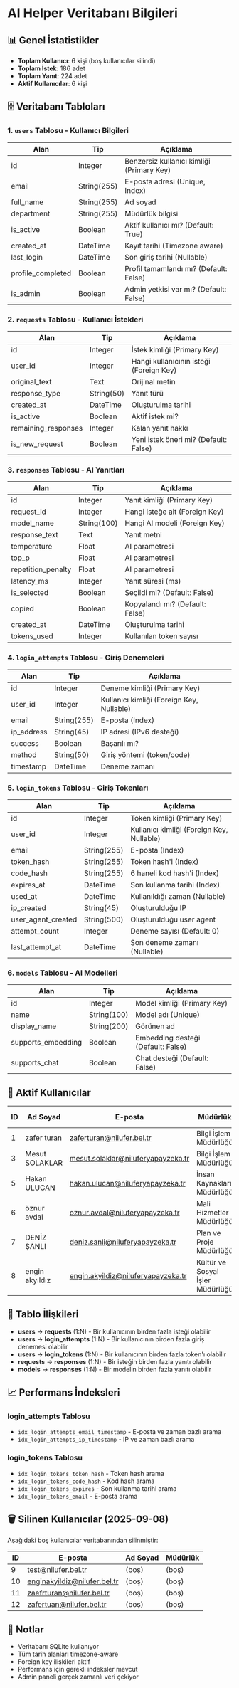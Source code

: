 # AI Helper Veritabanı Bilgileri

## 📊 Genel İstatistikler
- **Toplam Kullanıcı**: 6 kişi (boş kullanıcılar silindi)
- **Toplam İstek**: 186 adet
- **Toplam Yanıt**: 224 adet
- **Aktif Kullanıcılar**: 6 kişi

## 🗄️ Veritabanı Tabloları

### 1. `users` Tablosu - Kullanıcı Bilgileri
| Alan | Tip | Açıklama |
|------|-----|----------|
| id | Integer | Benzersiz kullanıcı kimliği (Primary Key) |
| email | String(255) | E-posta adresi (Unique, Index) |
| full_name | String(255) | Ad soyad |
| department | String(255) | Müdürlük bilgisi |
| is_active | Boolean | Aktif kullanıcı mı? (Default: True) |
| created_at | DateTime | Kayıt tarihi (Timezone aware) |
| last_login | DateTime | Son giriş tarihi (Nullable) |
| profile_completed | Boolean | Profil tamamlandı mı? (Default: False) |
| is_admin | Boolean | Admin yetkisi var mı? (Default: False) |

### 2. `requests` Tablosu - Kullanıcı İstekleri
| Alan | Tip | Açıklama |
|------|-----|----------|
| id | Integer | İstek kimliği (Primary Key) |
| user_id | Integer | Hangi kullanıcının isteği (Foreign Key) |
| original_text | Text | Orijinal metin |
| response_type | String(50) | Yanıt türü |
| created_at | DateTime | Oluşturulma tarihi |
| is_active | Boolean | Aktif istek mi? |
| remaining_responses | Integer | Kalan yanıt hakkı |
| is_new_request | Boolean | Yeni istek öneri mi? (Default: False) |

### 3. `responses` Tablosu - AI Yanıtları
| Alan | Tip | Açıklama |
|------|-----|----------|
| id | Integer | Yanıt kimliği (Primary Key) |
| request_id | Integer | Hangi isteğe ait (Foreign Key) |
| model_name | String(100) | Hangi AI modeli (Foreign Key) |
| response_text | Text | Yanıt metni |
| temperature | Float | AI parametresi |
| top_p | Float | AI parametresi |
| repetition_penalty | Float | AI parametresi |
| latency_ms | Integer | Yanıt süresi (ms) |
| is_selected | Boolean | Seçildi mi? (Default: False) |
| copied | Boolean | Kopyalandı mı? (Default: False) |
| created_at | DateTime | Oluşturulma tarihi |
| tokens_used | Integer | Kullanılan token sayısı |

### 4. `login_attempts` Tablosu - Giriş Denemeleri
| Alan | Tip | Açıklama |
|------|-----|----------|
| id | Integer | Deneme kimliği (Primary Key) |
| user_id | Integer | Kullanıcı kimliği (Foreign Key, Nullable) |
| email | String(255) | E-posta (Index) |
| ip_address | String(45) | IP adresi (IPv6 desteği) |
| success | Boolean | Başarılı mı? |
| method | String(50) | Giriş yöntemi (token/code) |
| timestamp | DateTime | Deneme zamanı |

### 5. `login_tokens` Tablosu - Giriş Tokenları
| Alan | Tip | Açıklama |
|------|-----|----------|
| id | Integer | Token kimliği (Primary Key) |
| user_id | Integer | Kullanıcı kimliği (Foreign Key, Nullable) |
| email | String(255) | E-posta (Index) |
| token_hash | String(255) | Token hash'i (Index) |
| code_hash | String(255) | 6 haneli kod hash'i (Index) |
| expires_at | DateTime | Son kullanma tarihi (Index) |
| used_at | DateTime | Kullanıldığı zaman (Nullable) |
| ip_created | String(45) | Oluşturulduğu IP |
| user_agent_created | String(500) | Oluşturulduğu user agent |
| attempt_count | Integer | Deneme sayısı (Default: 0) |
| last_attempt_at | DateTime | Son deneme zamanı (Nullable) |

### 6. `models` Tablosu - AI Modelleri
| Alan | Tip | Açıklama |
|------|-----|----------|
| id | Integer | Model kimliği (Primary Key) |
| name | String(100) | Model adı (Unique) |
| display_name | String(200) | Görünen ad |
| supports_embedding | Boolean | Embedding desteği (Default: False) |
| supports_chat | Boolean | Chat desteği (Default: False) |

## 👥 Aktif Kullanıcılar

| ID | Ad Soyad | E-posta | Müdürlük | Admin | Toplam Yanıt | Cevaplanan İstek |
|----|----------|---------|----------|-------|--------------|------------------|
| 1 | zafer turan | zaferturan@nilufer.bel.tr | Bilgi İşlem Müdürlüğü | ✅ | 144 | 36 |
| 3 | Mesut SOLAKLAR | mesut.solaklar@niluferyapayzeka.tr | Bilgi İşlem Müdürlüğü | ❌ | 13 | 7 |
| 5 | Hakan ULUCAN | hakan.ulucan@niluferyapayzeka.tr | İnsan Kaynakları Müdürlüğü | ❌ | 14 | 9 |
| 6 | öznur avdal | oznur.avdal@niluferyapayzeka.tr | Mali Hizmetler Müdürlüğü | ❌ | 11 | 6 |
| 7 | DENİZ ŞANLI | deniz.sanli@niluferyapayzeka.tr | Plan ve Proje Müdürlüğü | ❌ | 20 | 10 |
| 8 | engin akyıldız | engin.akyildiz@niluferyapayzeka.tr | Kültür ve Sosyal İşler Müdürlüğü | ❌ | 14 | 8 |

## 🔗 Tablo İlişkileri

- **users** → **requests** (1:N) - Bir kullanıcının birden fazla isteği olabilir
- **users** → **login_attempts** (1:N) - Bir kullanıcının birden fazla giriş denemesi olabilir
- **users** → **login_tokens** (1:N) - Bir kullanıcının birden fazla token'ı olabilir
- **requests** → **responses** (1:N) - Bir isteğin birden fazla yanıtı olabilir
- **models** → **responses** (1:N) - Bir modelin birden fazla yanıtı olabilir

## 📈 Performans İndeksleri

### login_attempts Tablosu
- `idx_login_attempts_email_timestamp` - E-posta ve zaman bazlı arama
- `idx_login_attempts_ip_timestamp` - IP ve zaman bazlı arama

### login_tokens Tablosu
- `idx_login_tokens_token_hash` - Token hash arama
- `idx_login_tokens_code_hash` - Kod hash arama
- `idx_login_tokens_expires` - Son kullanma tarihi arama
- `idx_login_tokens_email` - E-posta arama

## 🗑️ Silinen Kullanıcılar (2025-09-08)

Aşağıdaki boş kullanıcılar veritabanından silinmiştir:

| ID | E-posta | Ad Soyad | Müdürlük |
|----|---------|----------|----------|
| 9 | test@nilufer.bel.tr | (boş) | (boş) |
| 10 | enginakyildiz@nilufer.bel.tr | (boş) | (boş) |
| 11 | zaefrturan@nilufer.bel.tr | (boş) | (boş) |
| 12 | zafertuan@nilufer.bel.tr | (boş) | (boş) |

## 📝 Notlar

- Veritabanı SQLite kullanıyor
- Tüm tarih alanları timezone-aware
- Foreign key ilişkileri aktif
- Performans için gerekli indeksler mevcut
- Admin paneli gerçek zamanlı veri çekiyor
